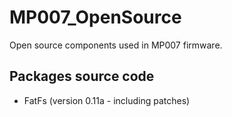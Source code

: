 # MP007_OpenSource
Open source components used in MP007 firmware.

## Packages source code
- FatFs (version 0.11a - including patches)
